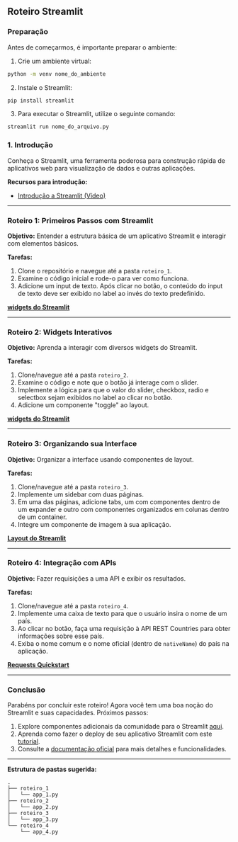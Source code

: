 ## Roteiro Streamlit

### Preparação

Antes de começarmos, é importante preparar o ambiente:

1. Crie um ambiente virtual:
```bash
python -m venv nome_do_ambiente
```

2. Instale o Streamlit:
```bash
pip install streamlit
```

3. Para executar o Streamlit, utilize o seguinte comando:
```bash
streamlit run nome_do_arquivo.py
```

### 1. Introdução
Conheça o Streamlit, uma ferramenta poderosa para construção rápida de aplicativos web para visualização de dados e outras aplicações.

**Recursos para introdução:**
- [Introdução a Streamlit (Vídeo)](https://www.youtube.com/watch?v=0sxWFeFlsHs&ab_channel=HashtagPrograma%C3%A7%C3%A3o)

---

### Roteiro 1: Primeiros Passos com Streamlit

**Objetivo:** Entender a estrutura básica de um aplicativo Streamlit e interagir com elementos básicos.

**Tarefas:**
1. Clone o repositório e navegue até a pasta `roteiro_1`.
2. Examine o código inicial e rode-o para ver como funciona.
3. Adicione um input de texto. Após clicar no botão, o conteúdo do input de texto deve ser exibido no label ao invés do texto predefinido.

**[widgets do Streamlit](https://docs.streamlit.io/library/api-reference/widgets)**

---

### Roteiro 2: Widgets Interativos

**Objetivo:** Aprenda a interagir com diversos widgets do Streamlit.

**Tarefas:**
1. Clone/navegue até a pasta `roteiro_2`.
2. Examine o código e note que o botão já interage com o slider.
3. Implemente a lógica para que o valor do slider, checkbox, radio e selectbox sejam exibidos no label ao clicar no botão.
4. Adicione um componente "toggle" ao layout.

**[widgets do Streamlit](https://docs.streamlit.io/library/api-reference/widgets)**

---

### Roteiro 3: Organizando sua Interface

**Objetivo:** Organizar a interface usando componentes de layout.

**Tarefas:**
1. Clone/navegue até a pasta `roteiro_3`.
2. Implemente um sidebar com duas páginas.
3. Em uma das páginas, adicione tabs, um com componentes dentro de um expander e outro com componentes organizados em colunas dentro de um container.
4. Integre um componente de imagem à sua aplicação.

**[Layout do Streamlit](https://docs.streamlit.io/library/api-reference/layout)**

---

### Roteiro 4: Integração com APIs

**Objetivo:** Fazer requisições a uma API e exibir os resultados.

**Tarefas:**
1. Clone/navegue até a pasta `roteiro_4`.
2. Implemente uma caixa de texto para que o usuário insira o nome de um país.
3. Ao clicar no botão, faça uma requisição à API REST Countries para obter informações sobre esse país.
4. Exiba o nome comum e o nome oficial (dentro de `nativeName`) do país na aplicação.

**[Requests Quickstart](https://requests.readthedocs.io/en/latest/user/quickstart/)**

---

### Conclusão
Parabéns por concluir este roteiro! Agora você tem uma boa noção do Streamlit e suas capacidades. Próximos passos:

1. Explore componentes adicionais da comunidade para o Streamlit [aqui](https://streamlit.io/components?category=page-navigation).
2. Aprenda como fazer o deploy de seu aplicativo Streamlit com este [tutorial](https://www.youtube.com/watch?v=vw0I8i7QJRk&ab_channel=HashtagPrograma%C3%A7%C3%A3o).
3. Consulte a [documentação oficial](https://streamlit.io/) para mais detalhes e funcionalidades.

---

**Estrutura de pastas sugerida:**

```plaintext
.
├── roteiro_1
│   └── app_1.py
├── roteiro_2
│   └── app_2.py
├── roteiro_3
│   └── app_3.py
└── roteiro_4
    └── app_4.py
```
